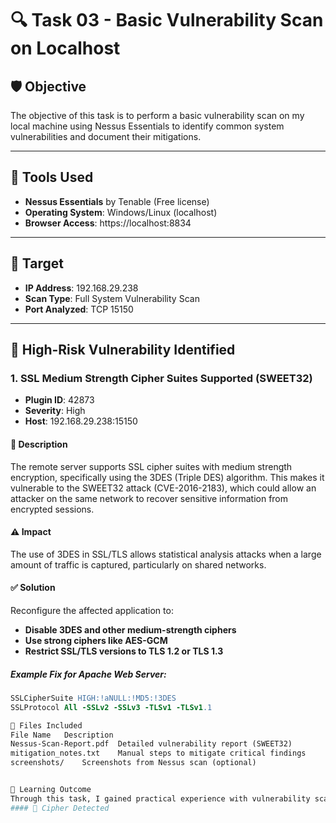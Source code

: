 # 🔍 Task 03 - Basic Vulnerability Scan on Localhost

## 🛡️ Objective
The objective of this task is to perform a basic vulnerability scan on my local machine using Nessus Essentials to identify common system vulnerabilities and document their mitigations.

---

## 🧰 Tools Used

- **Nessus Essentials** by Tenable (Free license)
- **Operating System**: Windows/Linux (localhost)
- **Browser Access**: https://localhost:8834

---

## 🎯 Target

- **IP Address**: 192.168.29.238
- **Scan Type**: Full System Vulnerability Scan
- **Port Analyzed**: TCP 15150

---

## 🔎 High-Risk Vulnerability Identified

### 1. SSL Medium Strength Cipher Suites Supported (SWEET32)

- **Plugin ID**: 42873
- **Severity**: High
- **Host**: 192.168.29.238:15150

#### 📄 Description

The remote server supports SSL cipher suites with medium strength encryption, specifically using the 3DES (Triple DES) algorithm. This makes it vulnerable to the SWEET32 attack (CVE-2016-2183), which could allow an attacker on the same network to recover sensitive information from encrypted sessions.

#### ⚠️ Impact

The use of 3DES in SSL/TLS allows statistical analysis attacks when a large amount of traffic is captured, particularly on shared networks.

#### ✅ Solution

Reconfigure the affected application to:

- **Disable 3DES and other medium-strength ciphers**
- **Use strong ciphers like AES-GCM**
- **Restrict SSL/TLS versions to TLS 1.2 or TLS 1.3**

##### Example Fix for Apache Web Server:

```apache
SSLCipherSuite HIGH:!aNULL:!MD5:!3DES
SSLProtocol All -SSLv2 -SSLv3 -TLSv1 -TLSv1.1

🧾 Files Included
File Name	Description
Nessus-Scan-Report.pdf	Detailed vulnerability report (SWEET32)
mitigation_notes.txt	Manual steps to mitigate critical findings
screenshots/	Screenshots from Nessus scan (optional)


🧠 Learning Outcome
Through this task, I gained practical experience with vulnerability scanning tools like Nessus, learned how to analyze high-risk findings, and understood mitigation strategies for real-world SSL/TLS misconfigurations such as SWEET32.
#### 🧨 Cipher Detected

